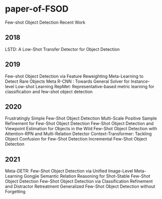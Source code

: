 # paper-of-FSOD
Few-shot Object Detection Recent Work


## 2018

LSTD: A Low-Shot Transfer Detector for Object Detection

## 2019
Few-shot Object Detection via Feature Reweighting
Meta-Learning to Detect Rare Objects
Meta R-CNN : Towards General Solver for Instance-level Low-shot Learning 
RepMet: Representative-based metric learning for classification and few-shot object detection

## 2020
Frustratingly Simple Few-Shot Object Detection
Multi-Scale Positive Sample Refinement for Few-Shot Object Detection
Few-Shot Object Detection and Viewpoint Estimation for Objects in the Wild
Few-Shot Object Detection with Attention-RPN and Multi-Relation Detector
Context-Transformer: Tackling Object Confusion for Few-Shot Detection
Incremental Few-Shot Object Detection
## 2021
Meta-DETR: Few-Shot Object Detection via Unified Image-Level Meta-Learning Gongjie
Semantic Relation Reasoning for Shot-Stable Few-Shot Object Detection
Few-Shot Object Detection via Classification Refinement and Distractor Retreatment
Generalized Few-Shot Object Detection without Forgetting
